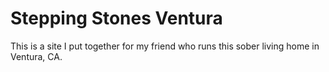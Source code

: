 Stepping Stones Ventura
=======================
This is a site I put together for my friend who runs this sober living
home in Ventura, CA.
